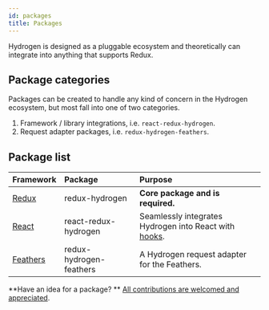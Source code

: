 ```yaml
---
id: packages
title: Packages
---
```


Hydrogen is designed as a pluggable ecosystem and theoretically can integrate into anything that supports Redux.

## Package categories

Packages can be created to handle any kind of concern in the Hydrogen ecosystem, but most fall into one of two categories.

1. Framework / library integrations, i.e. `react-redux-hydrogen`.
2. Request adapter packages, i.e. `redux-hydrogen-feathers`.

## Package list

| Framework                           | Package                                                      | Purpose                                                      |
| ----------------------------------- | :----------------------------------------------------------- | :----------------------------------------------------------- |
| [Redux](https://redux.js.org/)      | redux-hydrogen                                               | **Core package and is required.**                            |
| [React](https://reactjs.org/)       | react-redux-hydrogen                                         | Seamlessly integrates Hydrogen into React with [hooks](https://reactjs.org/docs/hooks-intro.html). |
| [Feathers](https://feathersjs.com/) | redux-hydrogen-feathers | A Hydrogen request adapter for the Feathers.                 |

**Have an idea for a package? ** [All contributions are welcomed and appreciated](/contribute/help-out.md).
